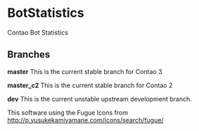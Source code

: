 BotStatistics
=============

Contao Bot Statistics

## Branches

**master** This is the current stable branch for Contao 3

**master_c2** This is the current stable branch for Contao 2

**dev** This is the current unstable upstream development branch.


This software using the Fugue Icons from http://p.yusukekamiyamane.com/icons/search/fugue/
